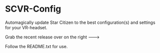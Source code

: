 # SCVR-Config
Automagically update Star Citizen to the best configuration(s) and settings for your VR-headset.

Grab the recent release over on the right --->



Follow the README.txt for use.
